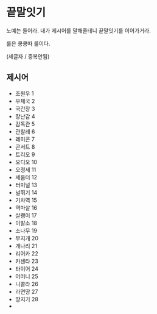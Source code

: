 # 끝말잇기

노예는 들어라. 내가 제시어를 말해줄테니 끝말잇기를 이어가거라.

룰은 쿵쿵따 룰이다.

(세글자 / 중복안됨)



## 제시어

- 조원우 1
- 우체국 2
- 국간장 3
- 장난감 4
- 감독관 5
- 관찰레 6
- 레미콘  7
- 콘서트 8 
- 트리오 9
- 오디오 10
- 오정세 11
- 세움터 12
- 터미널 13
- 널뛰기 14
- 기차역 15
- 역마살 16
- 살쾡이 17
- 이발소 18
- 소나무 19
- 무지개 20
- 개나리 21
- 리어카 22
- 카센타 23
- 타이어 24
- 어머니 25
- 니콜라 26
- 라면땅 27
- 땅지기 28 
- 

